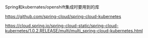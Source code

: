 Spring和kubernates/openshift集成时要用到的库

https://github.com/spring-cloud/spring-cloud-kubernetes

https://cloud.spring.io/spring-cloud-static/spring-cloud-kubernetes/1.0.2.RELEASE/multi/multi_spring-cloud-kubernetes.html